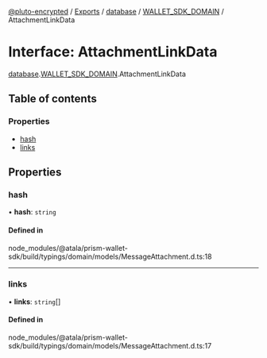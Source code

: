 [@pluto-encrypted](../README.md) / [Exports](../modules.md) / [database](../modules/database.md) / [WALLET\_SDK\_DOMAIN](../modules/database.WALLET_SDK_DOMAIN.md) / AttachmentLinkData

# Interface: AttachmentLinkData

[database](../modules/database.md).[WALLET\_SDK\_DOMAIN](../modules/database.WALLET_SDK_DOMAIN.md).AttachmentLinkData

## Table of contents

### Properties

- [hash](database.WALLET_SDK_DOMAIN.AttachmentLinkData.md#hash)
- [links](database.WALLET_SDK_DOMAIN.AttachmentLinkData.md#links)

## Properties

### hash

• **hash**: `string`

#### Defined in

node_modules/@atala/prism-wallet-sdk/build/typings/domain/models/MessageAttachment.d.ts:18

___

### links

• **links**: `string`[]

#### Defined in

node_modules/@atala/prism-wallet-sdk/build/typings/domain/models/MessageAttachment.d.ts:17
